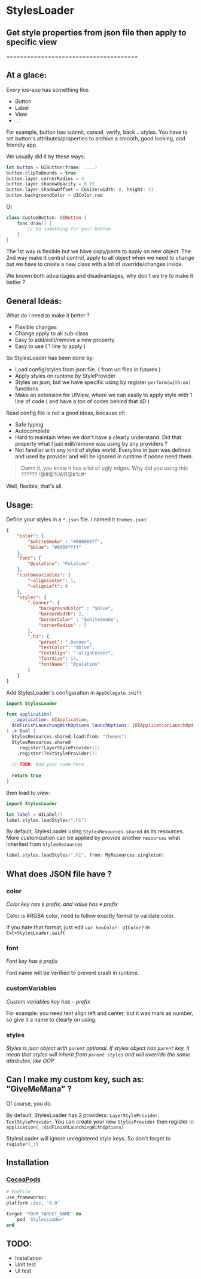 # StylesLoader
## Get style properties from json file then apply to specific view
======================================

## At a glace:

Every ios-app has something like:

 - Button
 - Label
 - View
 - ....
 
For example, button has submit, cancel, verify, back .. styles. You have to set button's attributes/properties to archive a smooth, good looking, and friendly app.

We usually did it by these ways:

```swift
let button = UIButton(frame: ....)
button.clipToBounds = true
button.layer.cornerRadius = 4
button.layer.shadowOpacity = 0.15
button.layer.shadowOffset = CGSize(width: 0, height: 3)
button.backgroundColor = UIColor.red 
```

Or 

```swift
class CustomButton: UIButton {
    func draw() {
        // Do something for your button
    }
}
```

The 1st way is flexible but we have copy/paste to apply on new object. The 2nd way make it central control, apply to all object when we need to change but we have to create a new class with a lot of override/changes inside.

We known both advantages and disadvantages, why don't we try to make it better ?

## General Ideas:

What do I need to make it better ?

- Flexible changes
- Change apply to all sub-class
- Easy to add/edit/remove a new property
- Easy to use ( 1 line to apply )

So StylesLoader has been done by:
- Load config/styles from json file. ( from url files in futures )
- Apply styles on runtime by StyleProvider
- Styles on json, but we have specific using by register ```perform(with:on)``` functions
- Make an extension for UIView, where we can easily to apply style with 1 line of code ( and have a ton of codes behind that xD )

Read config file is not a good ideas, because of:
- Safe typing 
- Autocomplete
- Hard to maintain when we don't have a clearly understand. Did that property what I just edit/remove was using by any providers ?
- Not familiar with any kind of styles world. Everyline in json was defined and used by provider and will be ignored in runtime if noone need them.

> Damn it, you know it has a lot of ugly edges. Why did you using this ?????? !@#$@$%WR@#%#^

Well, flexible, that's all.

## Usage:

Define your styles in a `*.json` file. I named it `themes.json`:
```json
{
    "color": {
        "$whiteSmoke" : "#000000ff",
        "$blue": "#0000ffff"
    },
    "font": {
        "@palatino": "Palatino"
    },
    "customVariables": {
        "~alignCenter": 1,
        "~alignLeft": 0
    },
    "styles": {
        ".banner": {
            "backgroundColor" : "$blue",
            "borderWidth": 2,
            "borderColor" : "$whiteSmoke",
            "cornerRadius" : 5
        },
        ".h1": {
            "parent": ".banner",
            "textColor": "$blue",
            "textAlign": "~alignCenter",
            "fontSize": 13,
            "fontName": "@palatino"
        }
    }
}
```

Add StylesLoader's configuration in ```AppDelegate.swift```

```swift
import StylesLoader

func application(
  _ application: UIApplication, 
  didFinishLaunchingWithOptions launchOptions: [UIApplicationLaunchOptionsKey: Any]?
) -> Bool {
  StylesResources.shared.load(from: "themes")
  StylesResources.shared
    .register(LayerStyleProvider())
    .register(TextStyleProvider())
    
  // TODO: Add your code here
  
  return true
}

```

then load to view:

```swift
import StylesLoader

let label = UILabel()
label.styles.loadStyles(".h1")
```

By default, StylesLoader using `StylesResources.shared` as its resources. More customization can be applied by provide another `resources` what inherited from `StylesResources`

```swift
label.styles.loadStyles(".h1", from: MyResources.singleton)
```

## What does JSON file have ?

### color
*Color key has `$` prefix, and value has `#` prefix*

Color is #RGBA color, need to follow exactly format to validate color.

If you hate that format, just edit `var hexColor: UIColor?` in `Ext+StylesLoader.swift`

### font

*Font key has `@` prefix*

Font name will be verified to prevent crash in runtime.

### customVariables

*Custom variables key has `~` prefix*

For example: you need text align left and center, but it was mark as number, so give it a name to clearly on using.

### styles
*Styles is json object with `parent` optional. If styles object has `parent` key, it mean that styles will inherit from `parent styles` and will override the same attributes, like OOP*

## Can I make my custom key, such as: "GiveMeMana" ?
Of course, you do. 

By default, StylesLoader has 2 providers: `LayerStyleProvider`, `TextStyleProvider`. You can create your new `StylesProvider` then register in `application(_:didFinishLaunchingWithOptions)`

StylesLoader will ignore unregistered style keys. So don't forget to `register(_:)`

## Installation

### [CocoaPods](https://guides.cocoapods.org/using/using-cocoapods.html)


```ruby
# Podfile
use_frameworks!
platform :ios, '9.0'

target 'YOUR_TARGET_NAME' do
    pod 'StylesLoader'
end
```

## TODO:
- Installation
- Unit test
- UI test


